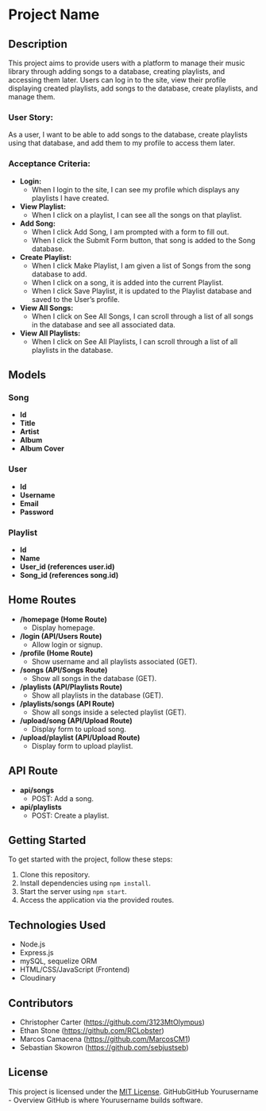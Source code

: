 # Project Name
## Description
This project aims to provide users with a platform to manage their music library through adding songs to a database, creating playlists, and accessing them later. Users can log in to the site, view their profile displaying created playlists, add songs to the database, create playlists, and manage them.
### User Story:
As a user, I want to be able to add songs to the database, create playlists using that database, and add them to my profile to access them later.
### Acceptance Criteria:
- **Login:**
  - When I login to the site, I can see my profile which displays any playlists I have created.
- **View Playlist:**
  - When I click on a playlist, I can see all the songs on that playlist.
- **Add Song:**
  - When I click Add Song, I am prompted with a form to fill out.
  - When I click the Submit Form button, that song is added to the Song database.
- **Create Playlist:**
  - When I click Make Playlist, I am given a list of Songs from the song database to add.
  - When I click on a song, it is added into the current Playlist.
  - When I click Save Playlist, it is updated to the Playlist database and saved to the User’s profile.
- **View All Songs:**
  - When I click on See All Songs, I can scroll through a list of all songs in the database and see all associated data.
- **View All Playlists:**
  - When I click on See All Playlists, I can scroll through a list of all playlists in the database.
## Models
### Song
- **Id**
- **Title**
- **Artist**
- **Album**
- **Album Cover**
### User
- **Id**
- **Username**
- **Email**
- **Password**
### Playlist
- **Id**
- **Name**
- **User_id (references user.id)**
- **Song_id (references song.id)**
## Home Routes
- **/homepage (Home Route)**
  - Display homepage.
- **/login (API/Users Route)**
  - Allow login or signup.
- **/profile (Home Route)**
  - Show username and all playlists associated (GET).
- **/songs (API/Songs Route)**
  - Show all songs in the database (GET).
- **/playlists (API/Playlists Route)**
  - Show all playlists in the database (GET).
- **/playlists/songs (API Route)**
  - Show all songs inside a selected playlist (GET).
- **/upload/song (API/Upload Route)**
  - Display form to upload song.
- **/upload/playlist (API/Upload Route)**
  - Display form to upload playlist.
## API Route
- **api/songs**
  - POST: Add a song.
- **api/playlists**
  - POST: Create a playlist.
## Getting Started
To get started with the project, follow these steps:
1. Clone this repository.
2. Install dependencies using `npm install`.
3. Start the server using `npm start`.
4. Access the application via the provided routes.
## Technologies Used
- Node.js
- Express.js
- mySQL, sequelize ORM
- HTML/CSS/JavaScript (Frontend)
- Cloudinary
## Contributors
- Christopher Carter (https://github.com/3123MtOlympus)
- Ethan Stone (https://github.com/RCLobster)
- Marcos Camacena (https://github.com/MarcosCM1)
- Sebastian Skowron (https://github.com/sebjustseb)
## License
This project is licensed under the [MIT License](LICENSE).
GitHubGitHub
Yourusername - Overview
GitHub is where Yourusername builds software.